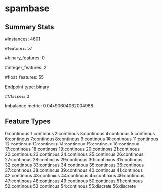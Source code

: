 # spambase

## Summary Stats

#instances: 4601

#features: 57

  #binary_features: 0

  #integer_features: 2

  #float_features: 55

Endpoint type: binary

#Classes: 2

Imbalance metric: 0.04490604062004988

## Feature Types

 0:continous
1:continous
2:continous
3:continous
4:continous
5:continous
6:continous
7:continous
8:continous
9:continous
10:continous
11:continous
12:continous
13:continous
14:continous
15:continous
16:continous
17:continous
18:continous
19:continous
20:continous
21:continous
22:continous
23:continous
24:continous
25:continous
26:continous
27:continous
28:continous
29:continous
30:continous
31:continous
32:continous
33:continous
34:continous
35:continous
36:continous
37:continous
38:continous
39:continous
40:continous
41:continous
42:continous
43:continous
44:continous
45:continous
46:continous
47:continous
48:continous
49:continous
50:continous
51:continous
52:continous
53:continous
54:continous
55:discrete
56:discrete

